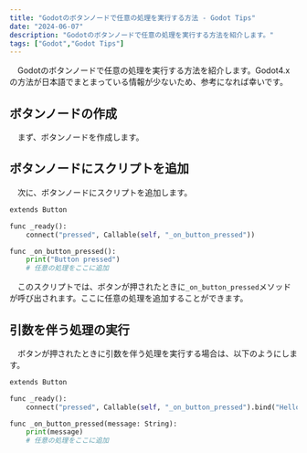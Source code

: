 ```yaml
---
title: "Godotのボタンノードで任意の処理を実行する方法 - Godot Tips"
date: "2024-06-07"
description: "Godotのボタンノードで任意の処理を実行する方法を紹介します。"
tags: ["Godot","Godot Tips"]
---
```


&emsp;Godotのボタンノードで任意の処理を実行する方法を紹介します。Godot4.xの方法が日本語でまとまっている情報が少ないため、参考になれば幸いです。

## ボタンノードの作成

&emsp;まず、ボタンノードを作成します。

## ボタンノードにスクリプトを追加

&emsp;次に、ボタンノードにスクリプトを追加します。

```python
extends Button

func _ready():
    connect("pressed", Callable(self, "_on_button_pressed"))

func _on_button_pressed():
    print("Button pressed")
    # 任意の処理をここに追加
```

&emsp;このスクリプトでは、ボタンが押されたときに`_on_button_pressed`メソッドが呼び出されます。ここに任意の処理を追加することができます。

## 引数を伴う処理の実行

&emsp;ボタンが押されたときに引数を伴う処理を実行する場合は、以下のようにします。

```python
extends Button

func _ready():
    connect("pressed", Callable(self, "_on_button_pressed").bind("Hello, World!"))

func _on_button_pressed(message: String):
    print(message)
    # 任意の処理をここに追加
```